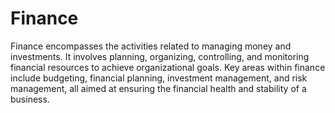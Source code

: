 # Finance

Finance encompasses the activities related to managing money and investments. It involves planning, organizing, controlling, and monitoring financial resources to achieve organizational goals. Key areas within finance include budgeting, financial planning, investment management, and risk management, all aimed at ensuring the financial health and stability of a business.
